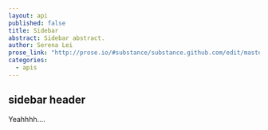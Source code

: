 ```yaml
---
layout: api
published: false
title: Sidebar
abstract: Sidebar abstract.
author: Serena Lei
prose_link: "http://prose.io/#substance/substance.github.com/edit/master/_posts/apis/0100-01-11-sidebar.md"
categories: 
  - apis
---
```


## sidebar header

Yeahhhh....
